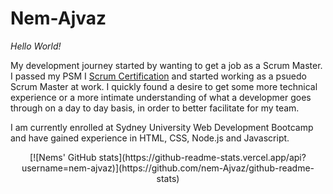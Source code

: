 # Nem-Ajvaz

*Hello World!*

My development journey started by wanting to get a job as a Scrum Master. I passed my PSM I [Scrum Certification](https://www.scrum.org/certificates/568645) and started working as a psuedo Scrum Master at work. I quickly found a desire to get some more technical experience or a more intimate understanding of what a developmer goes through on a day to day basis, in order to better facilitate for my team. 

I am currently enrolled at Sydney University Web Development Bootcamp and have gained experience in HTML, CSS, Node.js and Javascript.

<p align="center">
  [![Nems' GitHub stats](https://github-readme-stats.vercel.app/api?username=nem-ajvaz)](https://github.com/nem-Ajvaz/github-readme-stats)
</p>
